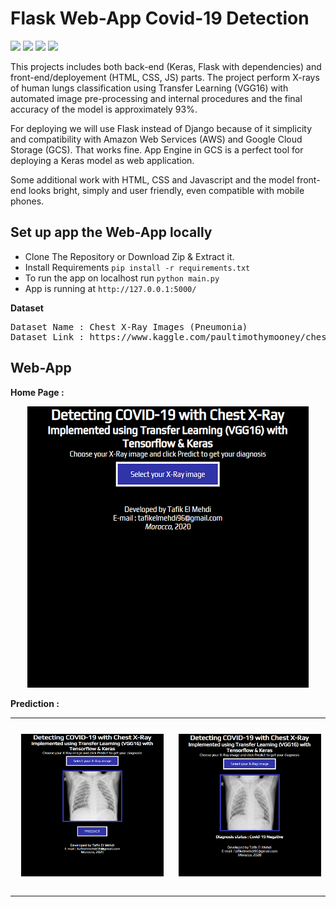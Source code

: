 # Flask Web-App Covid-19 Detection 
[![](https://img.shields.io/badge/python-3.5%2B-blue.svg)]() 
[![](https://img.shields.io/badge/Flask-1.1.2-brightgreen.svg)]()
[![](https://img.shields.io/badge/Keras-2.4.3-red.svg)]()
[![](https://img.shields.io/badge/Tensorflow-2.3.0-important.svg)]()

This projects includes both back-end (Keras, Flask with dependencies) and front-end/deployement (HTML, CSS, JS) parts. The project perform X-rays of human lungs classification using Transfer Learning (VGG16) with automated image pre-processing and internal procedures and the final accuracy of the model is approximately 93%.

For deploying we will use Flask instead of Django because of it simplicity and compatibility with Amazon Web Services (AWS) and Google Cloud Storage (GCS). That works fine. App Engine in GCS is a perfect tool for deploying a Keras model as web application. 

Some additional work with HTML, CSS and Javascript and the model front-end looks bright, simply and user friendly, even compatible with mobile phones.

## Set up app the Web-App locally
  - Clone The Repository or Download Zip & Extract it.
  - Install Requirements ```pip install -r requirements.txt```
  - To run the app on localhost run ```python main.py```
  - App is running at ```http://127.0.0.1:5000/```

**Dataset**

<pre>
Dataset Name : Chest X-Ray Images (Pneumonia)
Dataset Link : https://www.kaggle.com/paultimothymooney/chest-xray-pneumonia
</pre>

## Web-App
**Home Page :**
<p align="center">
	<img src="imgs/home_page.png"></img>
</p>

**Prediction :**
<table><tr>
<td> 
  <p align="center" style="padding: 10px">
    <img alt="Forwarding" src="imgs/predict.png" width="450">
  </p> 
</td>
<td> 
  <p align="center">
    <img alt="Routing" src="imgs/prediction_neg.png" width="450">
  </p> 
</td>
</tr></table>